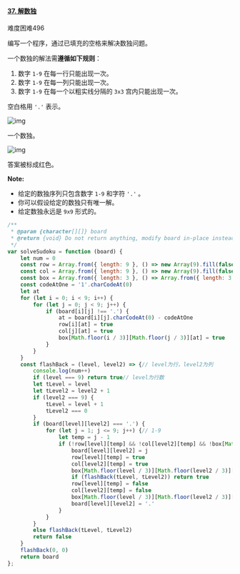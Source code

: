 #### [37. 解数独](https://leetcode-cn.com/problems/sudoku-solver/)

难度困难496

编写一个程序，通过已填充的空格来解决数独问题。

一个数独的解法需**遵循如下规则**：

1. 数字 `1-9` 在每一行只能出现一次。
2. 数字 `1-9` 在每一列只能出现一次。
3. 数字 `1-9` 在每一个以粗实线分隔的 `3x3` 宫内只能出现一次。

空白格用 `'.'` 表示。

![img](http://upload.wikimedia.org/wikipedia/commons/thumb/f/ff/Sudoku-by-L2G-20050714.svg/250px-Sudoku-by-L2G-20050714.svg.png)

一个数独。

![img](http://upload.wikimedia.org/wikipedia/commons/thumb/3/31/Sudoku-by-L2G-20050714_solution.svg/250px-Sudoku-by-L2G-20050714_solution.svg.png)

答案被标成红色。

**Note:**

- 给定的数独序列只包含数字 `1-9` 和字符 `'.'` 。
- 你可以假设给定的数独只有唯一解。
- 给定数独永远是 `9x9` 形式的。

```js
/**
 * @param {character[][]} board
 * @return {void} Do not return anything, modify board in-place instead.
 */
var solveSudoku = function (board) {
    let num = 0
    const row = Array.from({ length: 9 }, () => new Array(9).fill(false))
    const col = Array.from({ length: 9 }, () => new Array(9).fill(false))
    const box = Array.from({ length: 3 }, () => Array.from({ length: 3 }, () => new Array(9).fill(false)))
    const codeAtOne = '1'.charCodeAt(0)
    let at
    for (let i = 0; i < 9; i++) {
        for (let j = 0; j < 9; j++) {
            if (board[i][j] !== '.') {
                at = board[i][j].charCodeAt(0) - codeAtOne
                row[i][at] = true
                col[j][at] = true
                box[Math.floor(i / 3)][Math.floor(j / 3)][at] = true
            }
        }
    }
    const flashBack = (level, level2) => {// level为行，level2为列
        console.log(num++)
        if (level === 9) return true// level为行数
        let tLevel = level
        let tLevel2 = level2 + 1
        if (level2 === 9) {
            tLevel = level + 1
            tLevel2 === 0
        }
        if (board[level][level2] === '.') {
            for (let j = 1; j <= 9; j++) {// 1-9
                let temp = j - 1
                if (!row[level][temp] && !col[level2][temp] && !box[Math.floor(level / 3)][Math.floor(level2 / 3)][temp]) {
                    board[level][level2] = j
                    row[level][temp] = true
                    col[level2][temp] = true
                    box[Math.floor(level / 3)][Math.floor(level2 / 3)][temp] = true
                    if (flashBack(tLevel, tLevel2)) return true
                    row[level][temp] = false
                    col[level2][temp] = false
                    box[Math.floor(level / 3)][Math.floor(level2 / 3)][temp] = false
                    board[level][level2] = '.'
                }
            }
        }
        else flashBack(tLevel, tLevel2)
        return false
    }
    flashBack(0, 0)
    return board
};
```


